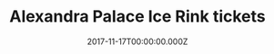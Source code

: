 ---
campaign-uuid: "c-fa16e662-b5c1-4093-818c-a2bb528c3008"
type: "Event"
category: "Music"
date: "2017-11-17T00:00:00.000Z"
end-date: "2017-12-21T00:00:00.000Z"
disable-form: false
is_promoted: false
has_entry_page: false
title: "Alexandra Palace Ice Rink tickets"
competition-description: "Tis the season! Get skating in the Alexandra Palace Ice\
  \ Rink in London. Prebook your tickets here!"
banner-img: "seeticketsalexanderpalace-main_image.jpg"
logo-left-href: "https://www.seetickets.com/tour/the-alexandra-palace-ice-rink"
logo-left-image: "seetickets-logo.png"
logo-left-title: "See Tickets"
has-winner: false
---